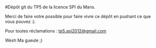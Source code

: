 #Dépôt git du TP5 de la licence SPI du Mans. 

Merci de faire votre possible pour faire vivre ce dépôt en pushant ce que vous pouvez :).

Pour toutes réclamations : tp5.spi2012@gmail.com

Wesh Ma gueule ;)
